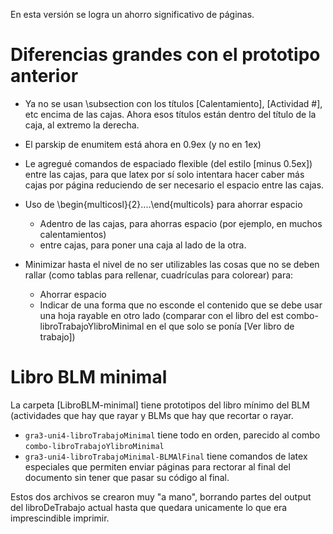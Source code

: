 En esta versión se logra un ahorro significativo de páginas.

Diferencias grandes con el prototipo anterior
==============================================

*  Ya no se usan \subsection con los títulos [Calentamiento], [Actividad #], etc encima de las cajas. Ahora esos títulos están dentro del título de la caja, al extremo la derecha.

*  El parskip de enumitem está ahora en 0.9ex (y no en 1ex)

*  Le agregué comandos de espaciado flexible (del estilo [minus 0.5ex]) entre las cajas, para que latex por sí solo intentara hacer caber más cajas por página reduciendo de ser necesario el espacio entre las cajas.

*  Uso de \begin{multicosl}{2}....\end{multicols} para ahorrar espacio
   -  Adentro de las cajas, para ahorras espacio (por ejemplo, en muchos calentamientos)
   -  entre cajas, para poner una caja al lado de la otra.

*  Minimizar hasta el nivel de no ser utilizables las cosas que no se deben rallar (como tablas para rellenar, cuadrículas para colorear) para:
   -  Ahorrar espacio
   -  Indicar de una forma que no esconde el contenido que se debe usar una hoja rayable en otro lado (comparar con el libro del est combo-libroTrabajoYlibroMinimal en el que solo se ponía [Ver libro de trabajo])


Libro BLM minimal
==================
La carpeta [LibroBLM-minimal] tiene prototipos del libro mínimo del BLM (actividades que hay que rayar y BLMs que hay que recortar o rayar.
*  `gra3-uni4-libroTrabajoMinimal` tiene todo en orden, parecido al combo `combo-libroTrabajoYlibroMinimal`
*  `gra3-uni4-libroTrabajoMinimal-BLMAlFinal` tiene comandos de latex especiales que permiten enviar páginas para rectorar al final del documento sin tener que pasar su código al final.

Estos dos archivos se crearon muy "a mano", borrando partes del output del libroDeTrabajo actual hasta que quedara unicamente lo que era imprescindible imprimir.